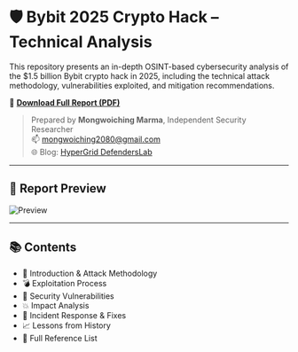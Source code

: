 # 🛡️ Bybit 2025 Crypto Hack – Technical Analysis

This repository presents an in-depth OSINT-based cybersecurity analysis of the $1.5 billion Bybit crypto hack in 2025, including the technical attack methodology, vulnerabilities exploited, and mitigation recommendations.

📄 **[Download Full Report (PDF)](./bybit_breach_report_2025.pdf)**

> Prepared by **Mongwoiching Marma**, Independent Security Researcher  
> 📫 mongwoiching2080@gmail.com  
> 🌐 Blog: [HyperGrid DefendersLab](https://your-blog-link.com)

---

## 📸 Report Preview

![Preview](images/preview.png)

---

## 📚 Contents

- 🧠 Introduction & Attack Methodology  
- 💣 Exploitation Process  
- 🧱 Security Vulnerabilities  
- 💥 Impact Analysis  
- 🔐 Incident Response & Fixes  
- 📈 Lessons from History  
- 📜 Full Reference List
